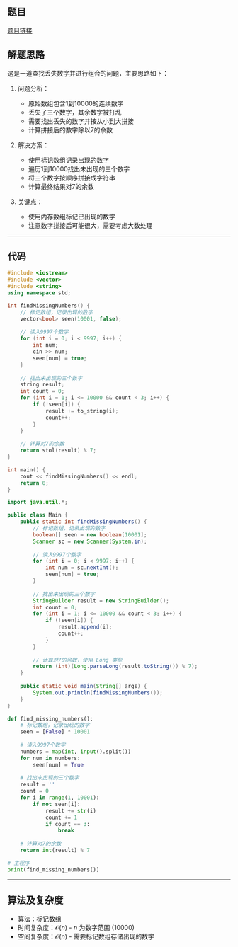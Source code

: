 ## 题目
[题目链接](https://www.nowcoder.com/practice/1b58fbb97bc048b8a4438173c5392167?tpId=182&tqId=105623&sourceUrl=/exam/oj&channenl=wgithub&fromPut=wgithub)

## 解题思路

这是一道查找丢失数字并进行组合的问题，主要思路如下：

1. 问题分析：
   - 原始数组包含1到10000的连续数字
   - 丢失了三个数字，其余数字被打乱
   - 需要找出丢失的数字并按从小到大拼接
   - 计算拼接后的数字除以7的余数

2. 解决方案：
   - 使用标记数组记录出现的数字
   - 遍历1到10000找出未出现的三个数字
   - 将三个数字按顺序拼接成字符串
   - 计算最终结果对7的余数

3. 关键点：
   - 使用内存数组标记已出现的数字
   - 注意数字拼接后可能很大，需要考虑大数处理

---

## 代码

```cpp []
#include <iostream>
#include <vector>
#include <string>
using namespace std;

int findMissingNumbers() {
    // 标记数组，记录出现的数字
    vector<bool> seen(10001, false);
    
    // 读入9997个数字
    for (int i = 0; i < 9997; i++) {
        int num;
        cin >> num;
        seen[num] = true;
    }
    
    // 找出未出现的三个数字
    string result;
    int count = 0;
    for (int i = 1; i <= 10000 && count < 3; i++) {
        if (!seen[i]) {
            result += to_string(i);
            count++;
        }
    }
    
    // 计算对7的余数
    return stol(result) % 7;
}

int main() {
    cout << findMissingNumbers() << endl;
    return 0;
}
```

```java []
import java.util.*;

public class Main {
    public static int findMissingNumbers() {
        // 标记数组，记录出现的数字
        boolean[] seen = new boolean[10001];
        Scanner sc = new Scanner(System.in);
        
        // 读入9997个数字
        for (int i = 0; i < 9997; i++) {
            int num = sc.nextInt();
            seen[num] = true;
        }
        
        // 找出未出现的三个数字
        StringBuilder result = new StringBuilder();
        int count = 0;
        for (int i = 1; i <= 10000 && count < 3; i++) {
            if (!seen[i]) {
                result.append(i);
                count++;
            }
        }
        
        // 计算对7的余数，使用 Long 类型
        return (int)(Long.parseLong(result.toString()) % 7);
    }
    
    public static void main(String[] args) {
        System.out.println(findMissingNumbers());
    }
}
```

```python []
def find_missing_numbers():
    # 标记数组，记录出现的数字
    seen = [False] * 10001
    
    # 读入9997个数字
    numbers = map(int, input().split())
    for num in numbers:
        seen[num] = True
    
    # 找出未出现的三个数字
    result = ''
    count = 0
    for i in range(1, 10001):
        if not seen[i]:
            result += str(i)
            count += 1
            if count == 3:
                break
    
    # 计算对7的余数
    return int(result) % 7

# 主程序
print(find_missing_numbers())
```

---

## 算法及复杂度
- 算法：标记数组
- 时间复杂度：$\mathcal{O}(n)$ - $n$ 为数字范围 $(10000)$
- 空间复杂度：$\mathcal{O}(n)$ - 需要标记数组存储出现的数字